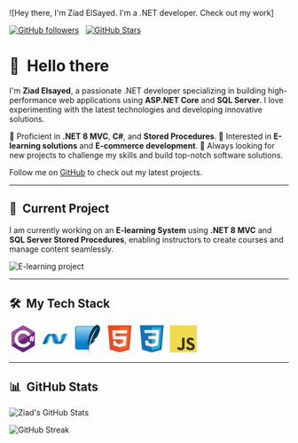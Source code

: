 ![Hey there, I'm Ziad ElSayed. I'm a .NET developer. Check out my work]

[![GitHub followers](https://img.shields.io/github/followers/ziadelsayed239?logo=GitHub&style=for-the-badge)](https://github.com/ziadelsayed239) &nbsp; [![GitHub Stars](https://img.shields.io/github/stars/ziadelsayed239?logo=github&style=for-the-badge)](https://github.com/ziadelsayed239)

# 👋 &nbsp;Hello there

I'm **Ziad Elsayed**, a passionate .NET developer specializing in building high-performance web applications using **ASP.NET Core** and **SQL Server**. I love experimenting with the latest technologies and developing innovative solutions.

🔹 Proficient in **.NET 8 MVC**, **C#**, and **Stored Procedures**.
🔹 Interested in **E-learning solutions** and **E-commerce development**.
🔹 Always looking for new projects to challenge my skills and build top-notch software solutions.

Follow me on [GitHub](https://github.com/ziadelsayed239) to check out my latest projects.

---

## 🚀 &nbsp;Current Project

I am currently working on an **E-learning System** using **.NET 8 MVC** and **SQL Server Stored Procedures**, enabling instructors to create courses and manage content seamlessly.

![E-learning project](https://github.com/ZiadElSayed/assets/e-learning.png)

---

## 🛠 &nbsp;My Tech Stack

<img src="https://raw.githubusercontent.com/devicons/devicon/master/icons/csharp/csharp-original.svg" alt="C#" width="50" height="50"/> &nbsp;<img src="https://raw.githubusercontent.com/devicons/devicon/master/icons/dot-net/dot-net-original.svg" alt=".NET" width="50" height="50"/> &nbsp;<img src="https://raw.githubusercontent.com/devicons/devicon/master/icons/sqlite/sqlite-original.svg" alt="SQL Server" width="50" height="50"/> &nbsp;<img src="https://raw.githubusercontent.com/devicons/devicon/master/icons/html5/html5-original.svg" alt="HTML5" width="50" height="50"/> &nbsp;<img src="https://raw.githubusercontent.com/devicons/devicon/master/icons/css3/css3-original.svg" alt="CSS3" width="50" height="50"/> &nbsp;<img src="https://raw.githubusercontent.com/devicons/devicon/master/icons/javascript/javascript-original.svg" alt="JavaScript" width="50" height="50"/>

---

## 📊 &nbsp;GitHub Stats

![Ziad's GitHub Stats](https://github-readme-stats.vercel.app/api?username=ZiadElSayed&hide=contribs,prs&show_icons=true&bg_color=0d1116&title_color=0E7FC0&text_color=a4aacb&icon_color=007ec6)

![GitHub Streak](https://github-readme-streak-stats.herokuapp.com/?user=ZiadElSayed&theme=dark&count_private=true&bg_color=0d1116&title_color=0E7FC0&text_color=a4aacb&icon_color=007ec6)
